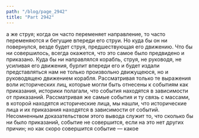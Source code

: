 ```yaml
---
path: "/blog/page_2942"
title: "Part 2942"
---
```


а же струя; когда он часто переменяет направление, то часто переменяются и бегущие впереди его струи. Но куда бы он ни повернулся, везде будет струя, предшествующая его движению.
Что бы ни совершилось, всегда окажется, что это самое было предвидено и приказано. Куда бы ни направлялся корабль, струя, не руководя, не усиливая его движения, бурлит впереди его и будет издали представляться нам не только произвольно движущеюся, но и руководящею движением корабля.
Рассматривая только те выражения воли исторических лиц, которые могли быть отнесены к событиям как приказания, историки полагали, что события находятся в зависимости от приказаний. Рассматривая же самые события и ту связь с массами, в которой находятся исторические лица, мы нашли, что исторические лица и их приказания находятся в зависимости от событий. Несомненным доказательством этого вывода служит то, что сколько бы ни было приказаний, событие не совершится, если на это нет других причин; но как скоро совершится событие — какое 
